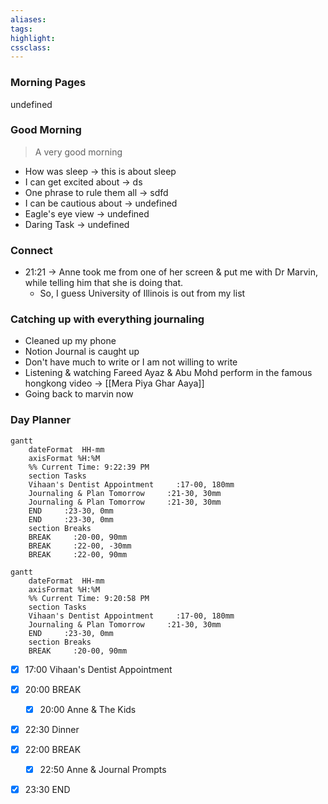 ```yaml
---
aliases:  
tags:
highlight:  
cssclass:
---
```

### Morning Pages
undefined
### Good Morning
> A very good morning



- How was sleep → this is about sleep
- I can get excited about →  ds
- One phrase to rule them all → sdfd
- I can be cautious about → undefined
- Eagle's eye view → undefined
- Daring Task → undefined



### Connect
- 21:21 → Anne took me from one of her screen & put me with Dr Marvin, while telling him that she is doing that.
	- So, I guess University of Illinois is out from my list


### Catching up with everything journaling
- Cleaned up my phone
- Notion Journal is caught up
- Don't have much to write or I am not willing to write 
- Listening & watching Fareed Ayaz & Abu Mohd perform in the famous hongkong video → [[Mera Piya Ghar Aaya]]
- Going back to marvin now


### Day Planner
```mermaid
gantt
    dateFormat  HH-mm
    axisFormat %H:%M
    %% Current Time: 9:22:39 PM
    section Tasks
    Vihaan's Dentist Appointment     :17-00, 180mm
    Journaling & Plan Tomorrow     :21-30, 30mm
    Journaling & Plan Tomorrow     :21-30, 30mm
    END     :23-30, 0mm
    END     :23-30, 0mm
    section Breaks
    BREAK     :20-00, 90mm
    BREAK     :22-00, -30mm
    BREAK     :22-00, 90mm
```

```mermaid
gantt
    dateFormat  HH-mm
    axisFormat %H:%M
    %% Current Time: 9:20:58 PM
    section Tasks
    Vihaan's Dentist Appointment     :17-00, 180mm
    Journaling & Plan Tomorrow     :21-30, 30mm
    END     :23-30, 0mm
    section Breaks
    BREAK     :20-00, 90mm
```

- [x] 17:00 Vihaan's Dentist Appointment
- [x] 20:00 BREAK
	- [x] 20:00 Anne & The Kids
- [x] 22:30 Dinner
- [x] 22:00 BREAK
	- [x] 22:50 Anne & Journal Prompts
- [x] 23:30 END

